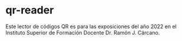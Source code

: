 # qr-reader
Este lector de códigos QR es para las exposiciones del año 2022 en el Instituto Superior de Formación Docente Dr. Ramón J. Cárcano.
